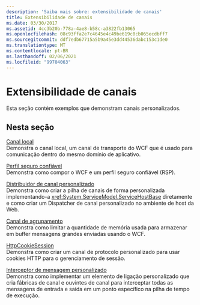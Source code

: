 ```yaml
---
description: 'Saiba mais sobre: extensibilidade de canais'
title: Extensibilidade de canais
ms.date: 03/30/2017
ms.assetid: 4cc3b20b-778a-4ae8-b58c-a3822fb13065
ms.openlocfilehash: 08c93ffa2e7c4645e4c49be619c0cb065ecdbff7
ms.sourcegitcommit: ddf7edb67715a5b9a45e3dd44536dabc153c1de0
ms.translationtype: MT
ms.contentlocale: pt-BR
ms.lasthandoff: 02/06/2021
ms.locfileid: "99704063"
---
```

# <a name="channels-extensibility"></a>Extensibilidade de canais

Esta seção contém exemplos que demonstram canais personalizados.  
  
## <a name="in-this-section"></a>Nesta seção  

 [Canal local](local-channel.md)  
 Demonstra o canal local, um canal de transporte do WCF que é usado para comunicação dentro do mesmo domínio de aplicativo.  
  
 [Perfil seguro confiável](reliable-secure-profile.md)  
 Demonstra como compor o WCF e um perfil seguro confiável (RSP).  
  
 [Distribuidor de canal personalizado](custom-channel-dispatcher.md)  
 Demonstra como criar a pilha de canais de forma personalizada implementando-a <xref:System.ServiceModel.ServiceHostBase> diretamente e como criar um Dispatcher de canal personalizado no ambiente de host da Web.  
  
 [Canal de agrupamento](chunking-channel.md)  
 Demonstra como limitar a quantidade de memória usada para armazenar em buffer mensagens grandes enviadas usando o WCF.
  
 [HttpCookieSession](httpcookiesession.md)  
 Demonstra como criar um canal de protocolo personalizado para usar cookies HTTP para o gerenciamento de sessão.  
  
 [Interceptor de mensagem personalizado](custom-message-interceptor.md)  
 Demonstra como implementar um elemento de ligação personalizado que cria fábricas de canal e ouvintes de canal para interceptar todas as mensagens de entrada e saída em um ponto específico na pilha de tempo de execução.
